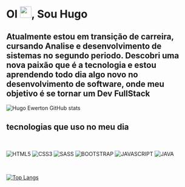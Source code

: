 <h1 align="left">OI <img src="https://raw.githubusercontent.com/kaueMarques/kaueMarques/master/hi.gif" height="30px">, Sou Hugo </h1>

## Atualmente estou em transição de carreira, cursando Analise e desenvolvimento de sistemas no segundo periodo. Descobri uma nova paixão que é a tecnologia e estou aprendendo todo dia algo novo no desenvolvimento de software, onde meu objetivo é se tornar um Dev FullStack

![Hugo Ewerton GitHub stats](https://github-readme-stats.vercel.app/api?username=Hugoepsilva&show_icons=true&theme=radical) 

## tecnologias que uso no meu dia  

<br/><div style="display: inline_block">
  <img align="center" alt="HTML5" src="https://img.shields.io/badge/HTML5-E34F26?style=for-the-badge&logo=html5&logoColor=white"/>
  <img align="center" alt="CSS3" src="https://img.shields.io/badge/CSS3-1572B6?style=for-the-badge&logo=css3&logoColor=white"/>
  <img align="center" alt="SASS" src="https://img.shields.io/badge/Sass-CC6699?style=for-the-badge&logo=sass&logoColor=white"/>
  <img align="center" alt="BOOTSTRAP" src="https://img.shields.io/badge/Bootstrap-563D7C?style=for-the-badge&logo=bootstrap&logoColor=white"/>
  <img align="center" alt="JAVASCRIPT" src="https://img.shields.io/badge/JavaScript-F7DF1E?style=for-the-badge&logo=javascript&logoColor=black"/>
  <img align="center" alt="JAVA" src="https://img.shields.io/badge/Java-ED8B00?style=for-the-badge&logo=openjdk&logoColor=white"/>
</div><br/>

[![Top Langs](https://github-readme-stats.vercel.app/api/top-langs/?username=Hugoepsilva&layout=compact)](https://github.com/anuraghazra/github-readme-stats)



